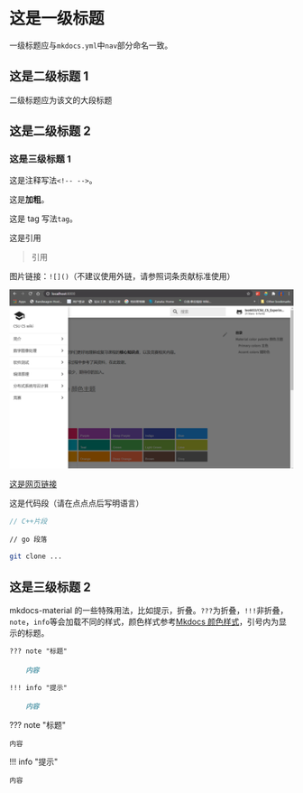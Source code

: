 # 这是一级标题

一级标题应与`mkdocs.yml`中`nav`部分命名一致。

## 这是二级标题 1

二级标题应为该文的大段标题

## 这是二级标题 2

### 这是三级标题 1

<!-- 这是注释 -->

这是注释写法`<!-- -->`。

这是**加粗**。

这是 tag 写法`tag`。

这是引用

> 引用

图片链接：`![]()`（不建议使用外链，请参照词条贡献标准使用）

![这是图片链接](./images/qs1.png)

[这是网页链接](https://leo6033.github.io/CSU_CS_Experiment/)

这是代码段（请在点点点后写明语言）

```C++
// C++片段
```

```golang
// go 段落
```

```bash
git clone ...
```

## 这是三级标题 2

mkdocs-material 的一些特殊用法，比如提示，折叠。`???`为折叠，`!!!`非折叠，`note`，`info`等会加载不同的样式，颜色样式参考[Mkdocs 颜色样式](https://cyent.github.io/markdown-with-mkdocs-material/syntax/note_style/)，引号内为显示的标题。

```markdown
??? note "标题"

    内容
```

```markdown
!!! info "提示"

    内容
```

??? note "标题"

    内容

!!! info "提示"

    内容
